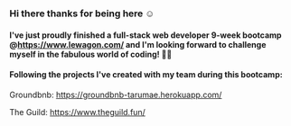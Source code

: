 ### Hi there thanks for being here ☺

#### I've just proudly finished a full-stack web developer 9-week bootcamp @https://www.lewagon.com/ and I'm looking forward to challenge myself in the fabulous world of coding! 👨‍💻 

#### Following the projects I've created with my team during this bootcamp:

Groundbnb: https://groundbnb-tarumae.herokuapp.com/

The Guild: https://www.theguild.fun/ 

